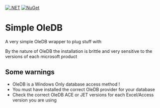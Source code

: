 [![.NET](https://github.com/RafaelEstevamReis/SimpleOleDB/workflows/.NET/badge.svg)](https://github.com/RafaelEstevamReis/SimpleOleDB)
[![NuGet](https://buildstats.info/nuget/Simple.OleDB)](https://www.nuget.org/packages/Simple.OleDB)


# Simple OleDB

A very simple OleDB wrapper to plug stuff with

By the nature of OleDB the installation is brittle and very sensitive to the versions of each microsoft product

## Some warnings

* OleDB is a Windows Only database access method !
* You must have installed the correct OleDB provider for your database
* Check the correct OleDB ACE or JET versions for each Excel/Access version you are using